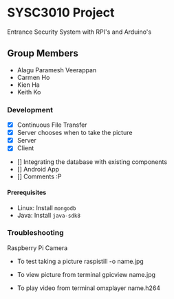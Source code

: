 # SYSC3010 Project
Entrance Security System with RPI's and Arduino's

## Group Members
- Alagu Paramesh Veerappan
- Carmen Ho
- Kien Ha
- Keith Ko

### Development
- [x] Continuous File Transfer
- [x] Server chooses when to take the picture
- [x] Server
- [x] Client
- [] Integrating the database with existing components
- [] Android App
- [] Comments :P

#### Prerequisites

* Linux: Install `mongodb`
* Java: Install `java-sdk8`

### Troubleshooting
Raspberry Pi Camera

* To test taking a picture
raspistill -o name.jpg

* To view picture from terminal
gpicview name.jpg

* To play video from terminal
omxplayer name.h264

